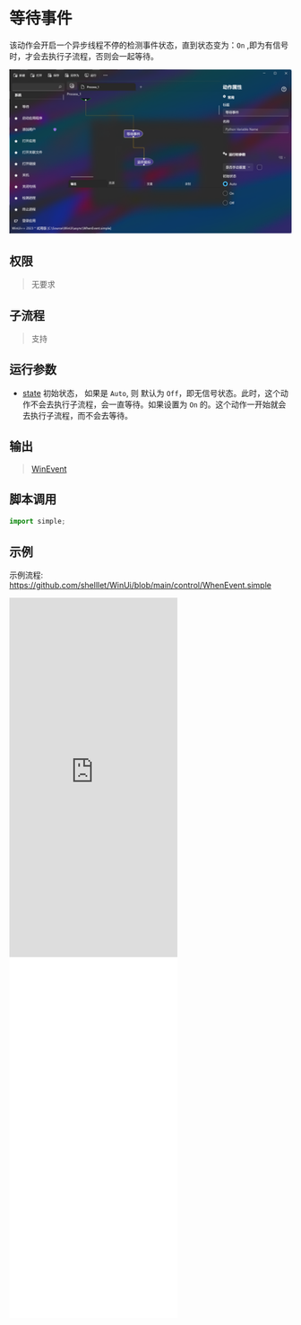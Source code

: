# 等待事件
该动作会开启一个异步线程不停的检测事件状态，直到状态变为：`On` ,即为有信号时，才会去执行子流程，否则会一起等待。

![WhenEvent](./images/07.png ':size=90%')

## 权限
> 无要求
## 子流程
> 支持


## 运行参数


* [state](./enums/PowerState.md) 初始状态， 如果是 `Auto`, 则 默认为 `Off`，即无信号状态。此时，这个动作不会去执行子流程，会一直等待。如果设置为 `On` 的。这个动作一开始就会去执行子流程，而不会去等待。


## 输出

> [WinEvent](./types/WinEvent.md)    


## 脚本调用

```python
import simple;

```

## 示例

示例流程: https://github.com/shelllet/WinUi/blob/main/control/WhenEvent.simple

<iframe type="text/html" height="640px" src="https://www.youtube.com/embed/J_U3xagAQx4" frameborder="0"></iframe>

<iframe src="//player.bilibili.com/player.html?bvid=BV1Ex4y1R7Jf&page=1&autoplay=0" height='640px' scrolling="no" border="0" frameborder="no" framespacing="0" allowfullscreen="true"></iframe>